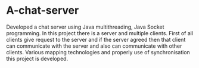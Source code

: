 # A-chat-server
Developed a chat server using Java multithreading, Java Socket programming. In this project there is a server and multiple clients. First of all clients give request to the server and if the server agreed then that client can communicate with the server and also can communicate with other clients. Various mapping technologies and properly use of synchronisation this project is developed. 
